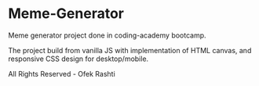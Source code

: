 # Meme-Generator

Meme generator project done in coding-academy bootcamp.

The project build from vanilla JS with implementation of HTML canvas,
and responsive CSS design for desktop/mobile.

All Rights Reserved - Ofek Rashti
